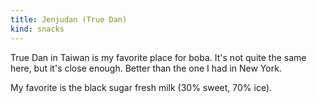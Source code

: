 ```yaml
---
title: Jenjudan (True Dan)
kind: snacks
---
```

True Dan in Taiwan is my favorite place for boba. It's not quite the same here, but it's close enough. Better than the one I had in New York.

My favorite is the black sugar fresh milk (30% sweet, 70% ice).
